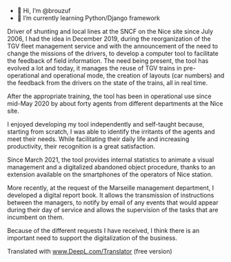 - 👋 Hi, I’m @brouzuf
- 🌱 I’m currently learning Python/Django framework

Driver of shunting and local lines at the SNCF on the Nice site since July 2006, I had the idea in December 2019, during the reorganization of the TGV fleet management service and with the announcement of the need to change the missions of the drivers, to develop a computer tool to facilitate the feedback of field information.
The need being present, the tool has evolved a lot and today, it manages the reuse of TGV trains in pre-operational and operational mode, the creation of layouts (car numbers) and the feedback from the drivers on the state of the trains, all in real time.

After the appropriate training, the tool has been in operational use since mid-May 2020 by about forty agents from different departments at the Nice site.

I enjoyed developing my tool independently and self-taught because, starting from scratch, I was able to identify the irritants of the agents and meet their needs. 
While facilitating their daily life and increasing productivity, their recognition is a great satisfaction. 

Since March 2021, the tool provides internal statistics to animate a visual management and a digitalized abandoned object procedure, thanks to an extension available on the smartphones of the operators of Nice station.

More recently, at the request of the Marseille management department, I developed a digital report book. It allows the transmission of instructions between the managers, to notify by email of any events that would appear during their day of service and allows the supervision of the tasks that are incumbent on them.

Because of the different requests I have received, I think there is an important need to support the digitalization of the business.

Translated with www.DeepL.com/Translator (free version)
